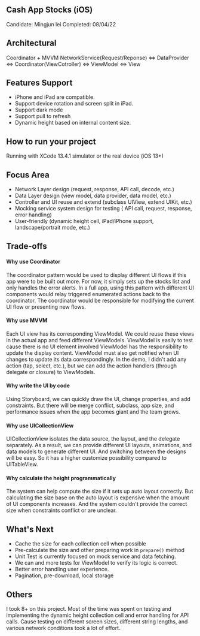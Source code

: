 ## Cash App Stocks (iOS)
Candidate: Mingjun lei
Completed: 08/04/22

## Architectural 
Coordinator + MVVM
NetworkService(Request/Reponse) <=> DataProvider <=> Coordinator(ViewCotroller) <=> ViewModel <=> View

## Features Support
* iPhone and iPad are compatible.
* Support device rotation and screen split in iPad.
* Support dark mode
* Support pull to refresh
* Dynamic height based on internal content size.

## How to run your project
Running with XCode 13.4.1 simulator or the real device (iOS 13+)

## Focus Area
* Network Layer design (request, response, API call, decode, etc.)
* Data Layer design (view model, data provider, data model, etc.)
* Controller and UI reuse and extend (subclass UIView, extend UIKit, etc.)
* Mocking service system design for testing ( API call, request, response, error handling)
* User-friendly (dynamic height cell, iPad/iPhone support, landscape/portrait mode, etc.)


## Trade-offs 
#### Why use Coordinator
The coordinator pattern would be used to display different UI flows if this app were to be built out more.
For now, it simply sets up the stocks list and only handles the error alerts. In a full app, using this pattern with different UI components would relay triggered enumerated actions back to the coordinator. The coordinator would be responsible for modifying the current UI flow or presenting new flows.  

#### Why use MVVM
Each UI view has its corresponding ViewModel. 
We could reuse these views in the actual app and feed different ViewModels. 
ViewModel is easily to test cause there is no UI element involved
ViewModel has the responsibility to update the display content.
ViewModel must also get notified when UI changes to update its data correspondingly.
In the demo, I didn't add any action (tap, select, etc.), 
but we can add the action handlers (through delegate or closure) to ViewModels. 

#### Why write the UI by code
Using Storyboard, we can quickly draw the UI, change properties, and add constraints. 
But there will be merge conflict, subclass, app size, and performance issues when the app becomes giant and the team grows. 

#### Why use UICollectionView
UICollectionView isolates the data source, the layout, and the delegate separately. 
As a result, we can provide different UI layouts, animations, and data models to generate different UI. And switching between the designs will be easy. So it has a higher customize possibility compared to UITableView. 

#### Why calculate the height programmatically
The system can help compute the size if it sets up auto layout correctly.
But calculating the size base on the auto layout is expensive when the amount of UI components increases. 
And the system couldn't provide the correct size when constraints conflict or are unclear.


## What's Next
* Cache the size for each collection cell when possible
* Pre-calculate the size and other preparing work in `prepare()` method
* Unit Test is currently focused on mock service and data fetching. 
* We can and more tests for ViewModel to verify its logic is correct.
* Better error handling user experience. 
* Pagination, pre-download, local storage

## Others
I took 8+ on this project.
Most of the time was spent on testing and implementing the dynamic height collection cell and error handling for API calls. Cause testing on different screen sizes, different string lengths, and various network conditions took a lot of effort.
